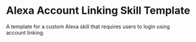 # Alexa Account Linking Skill Template

A template for a custom Alexa skill that requires users to login using account linking.

